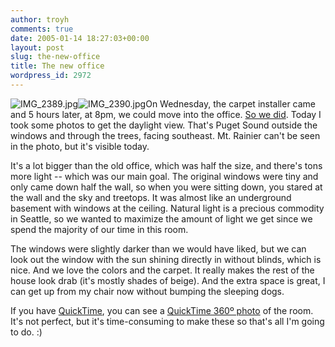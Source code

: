 ```yaml
---
author: troyh
comments: true
date: 2005-01-14 18:27:03+00:00
layout: post
slug: the-new-office
title: The new office
wordpress_id: 2972
---
```


![IMG_2389.jpg](http://troyandgay.com/pix//IMG_2389.jpg)![IMG_2390.jpg](http://troyandgay.com/pix//IMG_2390.jpg)On Wednesday, the carpet installer came and 5 hours later, at 8pm, we could move into the office. [So we did](http://troyandgay.com/index.php?p=2971). Today I took some photos to get the daylight view. That's Puget Sound outside the windows and through the trees, facing southeast. Mt. Rainier can't be seen in the photo, but it's visible today.

It's a lot bigger than the old office, which was half the size, and there's tons more light -- which was our main goal. The original windows were tiny and only came down half the wall, so when you were sitting down, you stared at the wall and the sky and treetops. It was almost like an underground basement with windows at the ceiling. Natural light is a precious commodity in Seattle, so we wanted to maximize the amount of light we get since we spend the majority of our time in this room.

The windows were slightly darker than we would have liked, but we can look out the window with the sun shining directly in without blinds, which is nice. And we love the colors and the carpet. It really makes the rest of the house look drab (it's mostly shades of beige). And the extra space is great, I can get up from my chair now without bumping the sleeping dogs.

If you have [QuickTime](http://www.apple.com/quicktime/), you can see a [QuickTime 360º photo](http://troyandgay.com/pix/office360.mov) of the room. It's not perfect, but it's time-consuming to make these so that's all I'm going to do. :)
